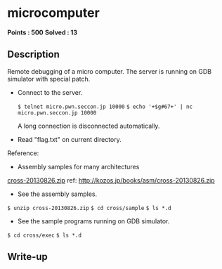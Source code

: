 # microcomputer

**Points : 500**
**Solved : 13**

## Description

Remote debugging of a micro computer.
The server is running on GDB simulator with special patch.

* Connect to the server.

  `$ telnet micro.pwn.seccon.jp 10000`
  `$ echo '+$g#67+' | nc micro.pwn.seccon.jp 10000`

  A long connection is disconnected automatically.

* Read "flag.txt" on current directory.

Reference:

* Assembly samples for many architectures

[cross-20130826.zip](cross-20130826.zip)
  ref: http://kozos.jp/books/asm/cross-20130826.zip

 * See the assembly samples.

  `$ unzip cross-20130826.zip`
  `$ cd cross/sample`
  `$ ls *.d`

 * See the sample programs running on GDB simulator.

  `$ cd cross/exec`
  `$ ls *.d`

## Write-up

